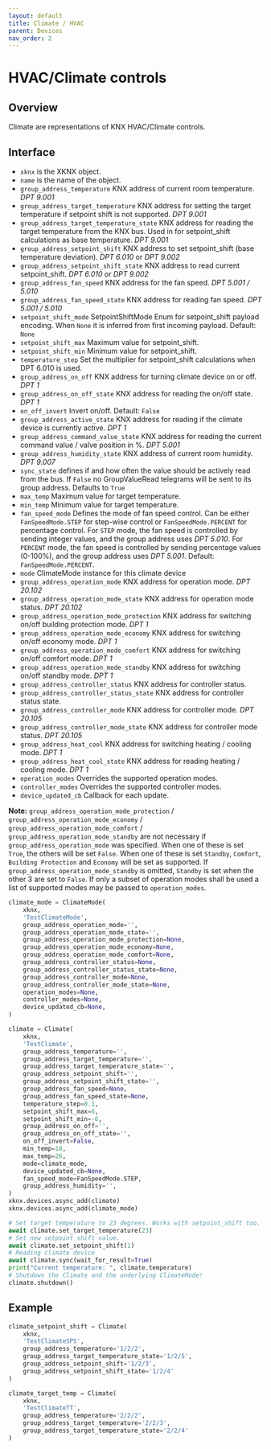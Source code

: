 ```yaml
---
layout: default
title: Climate / HVAC
parent: Devices
nav_order: 2
---
```


# [](#header-1)HVAC/Climate controls

## [](#header-2)Overview

Climate are representations of KNX HVAC/Climate controls.

## [](#header-2)Interface

- `xknx` is the XKNX object.
- `name` is the name of the object.
- `group_address_temperature` KNX address of current room temperature. *DPT 9.001*
- `group_address_target_temperature` KNX address for setting the target temperature if setpoint shift is not supported. *DPT 9.001*
- `group_address_target_temperature_state` KNX address for reading the target temperature from the KNX bus. Used in for setpoint_shift calculations as base temperature. *DPT 9.001*
- `group_address_setpoint_shift` KNX address to set setpoint_shift (base temperature deviation). *DPT 6.010* or *DPT 9.002*
- `group_address_setpoint_shift_state` KNX address to read current setpoint_shift. *DPT 6.010* or *DPT 9.002*
- `group_address_fan_speed` KNX address for the fan speed. *DPT 5.001 / 5.010*
- `group_address_fan_speed_state` KNX address for reading fan speed. *DPT 5.001 / 5.010*
- `setpoint_shift_mode` SetpointShiftMode Enum for setpoint_shift payload encoding. When `None` it is inferred from first incoming payload. Default: `None`
- `setpoint_shift_max` Maximum value for setpoint_shift.
- `setpoint_shift_min` Minimum value for setpoint_shift.
- `temperature_step` Set the multiplier for setpoint_shift calculations when DPT 6.010 is used.
- `group_address_on_off` KNX address for turning climate device on or off. *DPT 1*
- `group_address_on_off_state` KNX address for reading the on/off state. *DPT 1*
- `on_off_invert` Invert on/off. Default: `False`
- `group_address_active_state` KNX address for reading if the climate device is currently active. *DPT 1*
- `group_address_command_value_state` KNX address for reading the current command value / valve position in %. *DPT 5.001*
- `group_address_humidity_state` KNX address of current room humidity. *DPT 9.007*
- `sync_state` defines if and how often the value should be actively read from the bus. If `False` no GroupValueRead telegrams will be sent to its group address. Defaults to `True`
- `max_temp` Maximum value for target temperature.
- `min_temp` Minimum value for target temperature.
- `fan_speed_mode` Defines the mode of fan speed control. Can be either `FanSpeedMode.STEP` for step-wise control or `FanSpeedMode.PERCENT` for percentage control. For `STEP` mode, the fan speed is controlled by sending integer values, and the group address uses *DPT 5.010*. For `PERCENT` mode, the fan speed is controlled by sending percentage values (0-100%), and the group address uses *DPT 5.001*. Default: `FanSpeedMode.PERCENT`.
- `mode` ClimateMode instance for this climate device
- `group_address_operation_mode` KNX address for operation mode. *DPT 20.102*
- `group_address_operation_mode_state` KNX address for operation mode status. *DPT 20.102*
- `group_address_operation_mode_protection` KNX address for switching on/off building protection mode. *DPT 1*
- `group_address_operation_mode_economy` KNX address for switching on/off economy mode. *DPT 1*
- `group_address_operation_mode_comfort` KNX address for switching on/off comfort mode. *DPT 1*
- `group_address_operation_mode_standby` KNX address for switching on/off standby mode. *DPT 1*
- `group_address_controller_status` KNX address for controller status.
- `group_address_controller_status_state` KNX address for controller status state.
- `group_address_controller_mode` KNX address for controller mode. *DPT 20.105*
- `group_address_controller_mode_state` KNX address for controller mode status. *DPT 20.105*
- `group_address_heat_cool` KNX address for switching heating / cooling mode. *DPT 1*
- `group_address_heat_cool_state` KNX address for reading heating / cooling mode. *DPT 1*
- `operation_modes` Overrides the supported operation modes.
- `controller_modes` Overrides the supported controller modes.
- `device_updated_cb` Callback for each update.

**Note:** `group_address_operation_mode_protection` / `group_address_operation_mode_economy` / `group_address_operation_mode_comfort` / `group_address_operation_mode_standby` are not necessary if `group_address_operation_mode` was specified. When one of these is set `True`, the others will be set `False`. When one of these is set `Standby`, `Comfort`, `Building Protection` and `Economy` will be set as supported. If `group_address_operation_mode_standby` is omitted, `Standby` is set when the other 3 are set to `False`.
If only a subset of operation modes shall be used a list of supported modes may be passed to `operation_modes`.

```python
climate_mode = ClimateMode(
    xknx,
    'TestClimateMode',
    group_address_operation_mode='',
    group_address_operation_mode_state='',
    group_address_operation_mode_protection=None,
    group_address_operation_mode_economy=None,
    group_address_operation_mode_comfort=None,
    group_address_controller_status=None,
    group_address_controller_status_state=None,
    group_address_controller_mode=None,
    group_address_controller_mode_state=None,
    operation_modes=None,
    controller_modes=None,
    device_updated_cb=None,
)

climate = Climate(
    xknx,
    'TestClimate',
    group_address_temperature='',
    group_address_target_temperature='',
    group_address_target_temperature_state='',
    group_address_setpoint_shift='',
    group_address_setpoint_shift_state='',
    group_address_fan_speed=None,
    group_address_fan_speed_state=None,
    temperature_step=0.1,
    setpoint_shift_max=6,
    setpoint_shift_min=-6,
    group_address_on_off='',
    group_address_on_off_state='',
    on_off_invert=False,
    min_temp=18,
    max_temp=26,
    mode=climate_mode,
    device_updated_cb=None,
    fan_speed_mode=FanSpeedMode.STEP,
    group_address_humidity='',
)
xknx.devices.async_add(climate)
xknx.devices.async_add(climate_mode)

# Set target temperature to 23 degrees. Works with setpoint_shift too.
await climate.set_target_temperature(23)
# Set new setpoint shift value.
await climate.set_setpoint_shift(1)
# Reading climate device
await climate.sync(wait_for_result=True)
print("Current temperature: ", climate.temperature)
# Shutdown the Climate and the underlying ClimateMode!
climate.shutdown()
```

## [](#header-2)Example

```python
climate_setpoint_shift = Climate(
    xknx,
    'TestClimateSPS',
    group_address_temperature='1/2/2',
    group_address_target_temperature_state='1/2/5',
    group_address_setpoint_shift='1/2/3',
    group_address_setpoint_shift_state='1/2/4'
)

climate_target_temp = Climate(
    xknx,
    'TestClimateTT',
    group_address_temperature='2/2/2',
    group_address_target_temperature='2/2/3',
    group_address_target_temperature_state='2/2/4'
)
```
